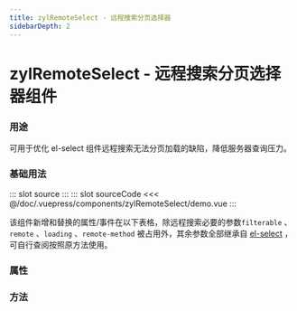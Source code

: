 ```yaml
---
title: zylRemoteSelect - 远程搜索分页选择器
sidebarDepth: 2
---
```


# zylRemoteSelect - 远程搜索分页选择器组件

### 用途

可用于优化 el-select 组件远程搜索无法分页加载的缺陷，降低服务器查询压力。

### 基础用法

<zyl-demo-block>
::: slot source
<zylRemoteSelect-demo></zylRemoteSelect-demo>
:::
::: slot sourceCode
<<< @/doc/.vuepress/components/zylRemoteSelect/demo.vue
:::
</zyl-demo-block>

该组件新增和替换的属性/事件在以下表格，除远程搜索必要的参数`filterable` 、`remote` 、`loading` 、`remote-method` 被占用外，其余参数全部继承自 [el-select](https://element.eleme.cn/2.15/#/zh-CN/component/select) ，可自行查阅按照原方法使用。

### 属性

<zylRemoteSelect-attr></zylRemoteSelect-attr>

### 方法

<zylRemoteSelect-func></zylRemoteSelect-func>
